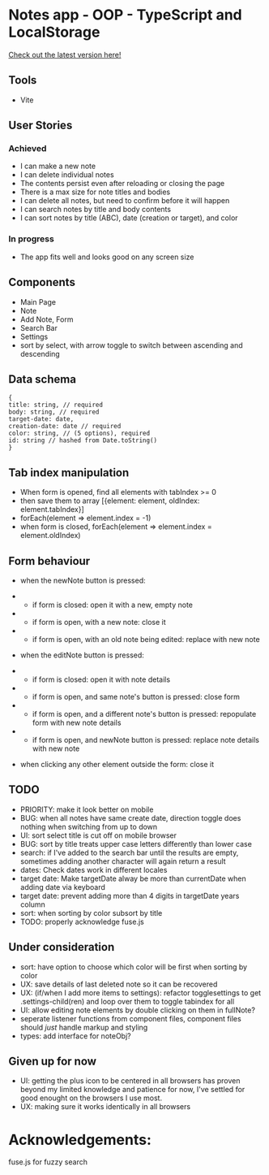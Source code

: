 # Notes app - OOP - TypeScript and LocalStorage

[Check out the latest version here!](https://crows-note-app.surge.sh)

## Tools

- Vite

## User Stories

### Achieved

- I can make a new note
- I can delete individual notes
- The contents persist even after reloading or closing the page
- There is a max size for note titles and bodies
- I can delete all notes, but need to confirm before it will happen
- I can search notes by title and body contents
- I can sort notes by title (ABC), date (creation or target), and color

### In progress

- The app fits well and looks good on any screen size

## Components

- Main Page
- Note
- Add Note, Form
- Search Bar
- Settings
- sort by select, with arrow toggle to switch between ascending and descending

## Data schema

```
{
title: string, // required
body: string, // required
target-date: date,
creation-date: date // required
color: string, // (5 options), required
id: string // hashed from Date.toString()
}
```

## Tab index manipulation 

- When form is opened, find all elements with tabIndex >= 0
- then save them to array [{element: element, oldIndex: element.tabIndex}]
- forEach(element => element.index = -1)
- when form is closed, forEach(element => element.index = element.oldIndex)

## Form behaviour

- when the newNote button is pressed:
- - if form is closed: open it with a new, empty note
- - if form is open, with a new note: close it
- - if form is open, with an old note being edited: replace with new note

- when the editNote button is pressed:
- - if form is closed: open it with note details
- - if form is open, and same note's button is pressed: close form
- - if form is open, and a different note's button is pressed: repopulate form with new note details
- - if form is open, and newNote button is pressed: replace note details with new note

- when clicking any other element outside the form: close it

## TODO

- PRIORITY: make it look better on mobile
- BUG: when all notes have same create date, direction toggle does nothing when switching from up to down
- UI: sort select title is cut off on mobile browser
- BUG: sort by title treats upper case letters differently than lower case
- search: if I've added to the search bar until the results are empty, sometimes adding another character will again return a result
- dates: Check dates work in different locales
- target date: Make targetDate alway be more than currentDate when adding date via keyboard
- target date: prevent adding more than 4 digits in targetDate years column
- sort: when sorting by color subsort by title
- TODO: properly acknowledge fuse.js

## Under consideration

- sort: have option to choose which color will be first when sorting by color
- UX: save details of last deleted note so it can be recovered
- UX: (if/when I add more items to settings): refactor togglesettings to get .settings-child(ren) and loop over them to toggle tabindex for all
- UI: allow editing note elements by double clicking on them in fullNote?
- seperate listener functions from component files, component files should _just_ handle markup and styling
- types: add interface for noteObj?

## Given up for now
- UI: getting the plus icon to be centered in all browsers has proven beyond my limited knowledge and patience for now, I've settled for good enought on the browsers I use most.
- UX: making sure it works identically in all browsers

# Acknowledgements:

fuse.js for fuzzy search
